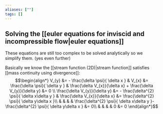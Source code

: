 ```yaml
---
aliases: [""]
tags: []
---
```


## Solving the [[euler equations for inviscid and incompressible flow|euler equations]]

These equations are still too complex to be solved analytically so we simplify them. (yes even further)

Basically we know the [[stream function (2D)|stream function]] satisfies [[mass continuity using divergence]]:
$$\begin{align*}
V_{y} &= - \frac{\delta \psi}{ \delta x } & V_{x} &= \frac{\delta \psi}{ \delta y } & \frac{\delta V_{x}}{\delta x}  + \frac{\delta V_{y}}{\delta y} &= 0 \\
\frac{\delta V_{y}}{\delta y} &= - \frac{\delta^{2} \psi}{ \delta x\delta y } & \frac{\delta V_{x}}{\delta x} &= \frac{\delta^{2} \psi}{ \delta y\delta x  }\\
& & & & \frac{\delta^{2} \psi}{ \delta x\delta y  }- \frac{\delta^{2} \psi}{ \delta y\delta x } &= 0\\
& & & & 0 &= 0
\end{align*}$$
